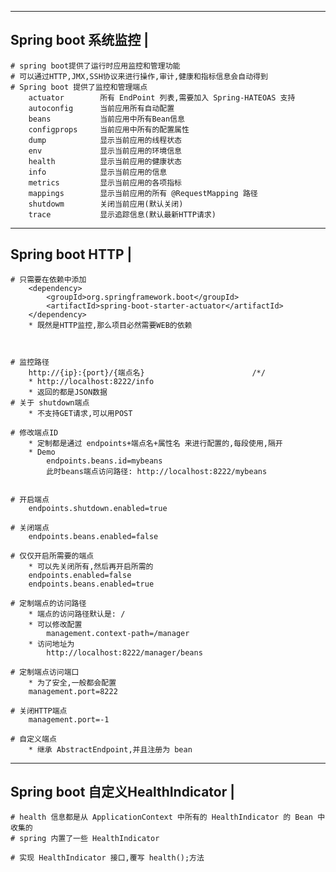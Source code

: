 -------------------------
Spring boot 系统监控	 |
-------------------------
	# spring boot提供了运行时应用监控和管理功能
	# 可以通过HTTP,JMX,SSH协议来进行操作,审计,健康和指标信息会自动得到
	# Spring boot 提供了监控和管理端点
		actuator		所有 EndPoint 列表,需要加入 Spring-HATEOAS 支持
		autoconfig		当前应用所有自动配置
		beans			当前应用中所有Bean信息
		configprops		当前应用中所有的配置属性
		dump			显示当前应用的线程状态
		env				显示当前应用的环境信息
		health			显示当前应用的健康状态
		info			显示当前应用的信息
		metrics			显示当前应用的各项指标
		mappings		显示当前应用的所有 @RequestMapping 路径
		shutdowm		关闭当前应用(默认关闭)
		trace			显示追踪信息(默认最新HTTP请求)
	

-------------------------
Spring boot HTTP		 |
-------------------------	
	# 只需要在依赖中添加
		<dependency>
			<groupId>org.springframework.boot</groupId>
			<artifactId>spring-boot-starter-actuator</artifactId>
		</dependency>
		* 既然是HTTP监控,那么项目必然需要WEB的依赖
	
	

	# 监控路径
		http://{ip}:{port}/{端点名}						/*/
		* http://localhost:8222/info
		* 返回的都是JSON数据
	# 关于 shutdown端点
		* 不支持GET请求,可以用POST

	# 修改端点ID
		* 定制都是通过 endpoints+端点名+属性名 来进行配置的,每段使用,隔开
		* Demo
			endpoints.beans.id=mybeans
			此时beans端点访问路径: http://localhost:8222/mybeans
		
	
	# 开启端点
		endpoints.shutdown.enabled=true
	
	# 关闭端点
		endpoints.beans.enabled=false
	
	# 仅仅开启所需要的端点
		* 可以先关闭所有,然后再开启所需的
		endpoints.enabled=false
		endpoints.beans.enabled=true
		
	# 定制端点的访问路径
		* 端点的访问路径默认是: /
		* 可以修改配置
			management.context-path=/manager
		* 访问地址为
			http://localhost:8222/manager/beans
		
	# 定制端点访问端口
		* 为了安全,一般都会配置
		management.port=8222
	
	# 关闭HTTP端点
		management.port=-1
	
	# 自定义端点
		* 继承 AbstractEndpoint,并且注册为 bean

---------------------------------
Spring boot 自定义HealthIndicator |
---------------------------------	
	# health 信息都是从 ApplicationContext 中所有的 HealthIndicator 的 Bean 中收集的
	# spring 内置了一些 HealthIndicator
	
	# 实现 HealthIndicator 接口,覆写 health();方法

	